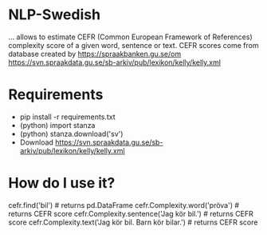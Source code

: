 # NLP-Swedish
… allows to estimate CEFR (Common European Framework of References) complexity score of a given word, sentence or text.
CEFR scores come from database created by https://spraakbanken.gu.se/om
https://svn.spraakdata.gu.se/sb-arkiv/pub/lexikon/kelly/kelly.xml

# Requirements
 - pip install -r requirements.txt
 - (python) import stanza
 - (python) stanza.download('sv')
 - Download https://svn.spraakdata.gu.se/sb-arkiv/pub/lexikon/kelly/kelly.xml

# How do I use it?
cefr.find('bil')  # returns pd.DataFrame
cefr.Complexity.word('pröva')  # returns CEFR score
cefr.Complexity.sentence('Jag kör bil.')  # returns CEFR score
cefr.Complexity.text('Jag kör bil. Barn kör bilar.')  # returns CEFR score
